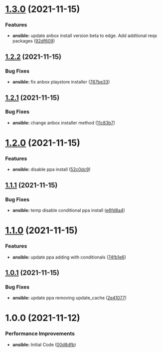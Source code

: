 # [1.3.0](https://github.com/hackwish/ansible-anbox/compare/v1.2.2...v1.3.0) (2021-11-15)


### Features

* **ansible:** update anbox install version beta to edge. Add addtional reqs  packages ([92df609](https://github.com/hackwish/ansible-anbox/commit/92df609fecdda0c898f8df51dfc6036570ebbef0))

## [1.2.2](https://github.com/hackwish/ansible-anbox/compare/v1.2.1...v1.2.2) (2021-11-15)


### Bug Fixes

* **ansible:** fix anbox playstore installer ([787be33](https://github.com/hackwish/ansible-anbox/commit/787be33d16f9d6c2cf2810e41a4de510bfd43085))

## [1.2.1](https://github.com/hackwish/ansible-anbox/compare/v1.2.0...v1.2.1) (2021-11-15)


### Bug Fixes

* **ansible:** change anbox installer method ([11c83b7](https://github.com/hackwish/ansible-anbox/commit/11c83b74c5475138edb52a5f28736fa6045d2d96))

# [1.2.0](https://github.com/hackwish/ansible-anbox/compare/v1.1.1...v1.2.0) (2021-11-15)


### Features

* **ansible:** disable ppa install ([52c0dc9](https://github.com/hackwish/ansible-anbox/commit/52c0dc96dccc84850d3dfa884eaef3dfe96e909a))

## [1.1.1](https://github.com/hackwish/ansible-anbox/compare/v1.1.0...v1.1.1) (2021-11-15)


### Bug Fixes

* **ansible:** temp disable conditional ppa install ([e6fd8a4](https://github.com/hackwish/ansible-anbox/commit/e6fd8a414833f6e78b8bdab5d5c4cbb393ee4a8c))

# [1.1.0](https://github.com/hackwish/ansible-anbox/compare/v1.0.1...v1.1.0) (2021-11-15)


### Features

* **ansible:** update ppa adding with conditionals ([74fb1e6](https://github.com/hackwish/ansible-anbox/commit/74fb1e67990f9ed5f1d000b3641db520b2fdfea6))

## [1.0.1](https://github.com/hackwish/ansible-anbox/compare/v1.0.0...v1.0.1) (2021-11-15)


### Bug Fixes

* **ansible:** update ppa removing update_cache ([2e41077](https://github.com/hackwish/ansible-anbox/commit/2e4107715a35970bbd0e7005fcd10e5d4974f66d))

# 1.0.0 (2021-11-12)


### Performance Improvements

* **ansible:** Initial Code ([00d8dfb](https://github.com/hackwish/ansible-anbox/commit/00d8dfb34f48a3b7349bf5f93455be1cc7b00ec3))
